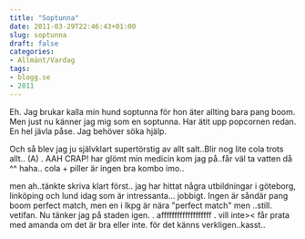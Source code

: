 ```yaml
---
title: "Soptunna"
date: 2011-03-29T22:46:43+01:00
slug: soptunna
draft: false
categories:
- Allmänt/Vardag
tags:
- blogg.se
- 2011
---
```

Eh. Jag brukar kalla min hund soptunna för hon äter allting bara pang boom. Men just nu känner jag mig som en soptunna. Har ätit upp popcornen redan. En hel jävla påse. Jag behöver söka hjälp.  
  
Och så blev jag ju självklart supertörstig av allt salt..Blir nog lite cola trots allt.. (A) . AAH CRAP! har glömt min medicin kom jag på..får väl ta vatten då ^^ haha.. cola + piller är ingen bra kombo imo..  
  
  
men ah..tänkte skriva klart först.. jag har hittat några utbildningar i göteborg, linköping och lund idag som är intressanta... jobbigt. Ingen är såndär pang boom perfect match, men en i lkpg är nära "perfect match" men ..still. vetifan. Nu tänker jag på staden igen. . afffffffffffffffffff . vill inte>< får prata med amanda om det är bra eller inte. för det känns verkligen..kasst..